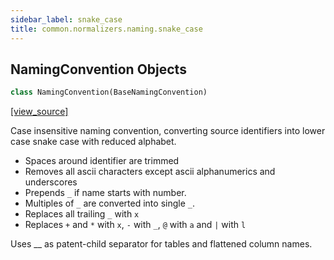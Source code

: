 ```yaml
---
sidebar_label: snake_case
title: common.normalizers.naming.snake_case
---
```


## NamingConvention Objects

```python
class NamingConvention(BaseNamingConvention)
```

[[view_source]](https://github.com/dlt-hub/dlt/blob/9857029af018a582dd24da4070562f58bb7e9fc5/dlt/common/normalizers/naming/snake_case.py#L14)

Case insensitive naming convention, converting source identifiers into lower case snake case with reduced alphabet.

- Spaces around identifier are trimmed
- Removes all ascii characters except ascii alphanumerics and underscores
- Prepends `_` if name starts with number.
- Multiples of `_` are converted into single `_`.
- Replaces all trailing `_` with `x`
- Replaces `+` and `*` with `x`, `-` with `_`, `@` with `a` and `|` with `l`

Uses __ as patent-child separator for tables and flattened column names.

